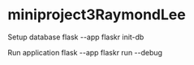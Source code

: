 # miniproject3RaymondLee

Setup database
flask --app flaskr init-db

Run application
flask --app flaskr run --debug

